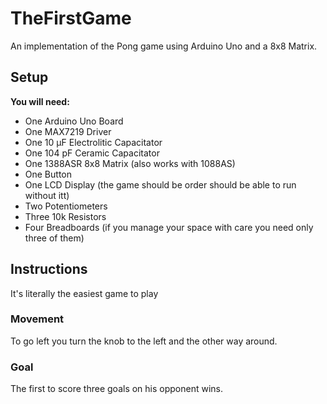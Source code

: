 # TheFirstGame
An implementation of the Pong game using Arduino Uno and a 8x8 Matrix.

## Setup
  **You will need:**
  - One Arduino Uno Board
  - One MAX7219 Driver
  - One 10 µF Electrolitic Capacitator
  - One 104 pF Ceramic Capacitator
  - One 1388ASR 8x8 Matrix (also works with 1088AS)  
  - One Button
  - One LCD Display (the game should be order should be able to run without itt)
  - Two Potentiometers
  - Three 10k Resistors
  - Four Breadboards (if you manage your space with care you need only three of them)
## Instructions
It's literally the easiest game to play
### Movement
To go left you turn the knob to the left and the other way around.
### Goal
The first to score three goals on his opponent wins.
